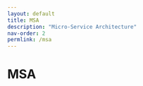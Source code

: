 ```yaml
---
layout: default
title: MSA
description: "Micro-Service Architecture"
nav-order: 2
permlink: /msa
---
```


# MSA